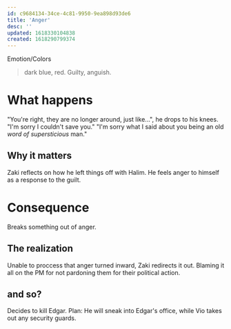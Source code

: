 ```yaml
---
id: c9684134-34ce-4c81-9950-9ea898d93de6
title: 'Anger'
desc: ''
updated: 1618330104838
created: 1618290799374
---
```

Emotion/Colors
> dark blue, red. Guilty, anguish.

# What happens
"You're right, they are no longer around, just like...", he drops to his knees. "I'm sorry I couldn't save you."
"I'm sorry what I said about you being an old _word of supersticious_ man."

##  Why it matters
Zaki reflects on how he left things off with Halim. He feels anger to himself as a response to the guilt.

# Consequence
Breaks something out of anger.

## The realization
Unable to proccess that anger turned inward, Zaki redirects it out. Blaming it all on the PM for not pardoning them for their political action.

## and so?
Decides to kill Edgar. Plan: He will sneak into Edgar's office, while Vio takes out any security guards.